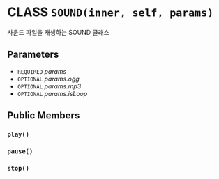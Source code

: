 # CLASS `SOUND(inner, self, params)`
사운드 파일을 재생하는 SOUND 클래스

## Parameters
* `REQUIRED` *params*
* `OPTIONAL` *params.ogg*
* `OPTIONAL` *params.mp3*
* `OPTIONAL` *params.isLoop*

## Public Members

### `play()`

### `pause()`

### `stop()`
